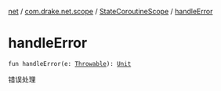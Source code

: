 [net](../../index.md) / [com.drake.net.scope](../index.md) / [StateCoroutineScope](index.md) / [handleError](./handle-error.md)

# handleError

`fun handleError(e: `[`Throwable`](https://kotlinlang.org/api/latest/jvm/stdlib/kotlin/-throwable/index.html)`): `[`Unit`](https://kotlinlang.org/api/latest/jvm/stdlib/kotlin/-unit/index.html)

错误处理

